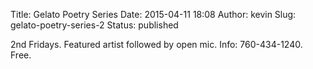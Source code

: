 Title: Gelato Poetry Series
Date: 2015-04-11 18:08
Author: kevin
Slug: gelato-poetry-series-2
Status: published

2nd Fridays. Featured artist followed by open mic. Info: 760-434-1240. Free.
